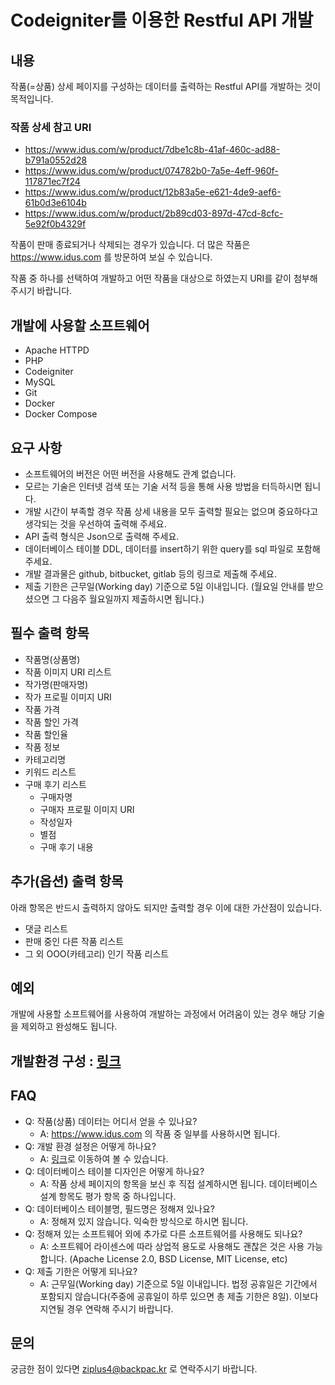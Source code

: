 # Codeigniter를 이용한 Restful API 개발

## 내용

작품(=상품) 상세 페이지를 구성하는 데이터를 출력하는 Restful API를 개발하는 것이 목적입니다.

### 작품 상세 참고 URI

* https://www.idus.com/w/product/7dbe1c8b-41af-460c-ad88-b791a0552d28
* https://www.idus.com/w/product/074782b0-7a5e-4eff-960f-117871ec7f24
* https://www.idus.com/w/product/12b83a5e-e621-4de9-aef6-61b0d3e6104b
* https://www.idus.com/w/product/2b89cd03-897d-47cd-8cfc-5e92f0b4329f

작품이 판매 종료되거나 삭제되는 경우가 있습니다. 더 많은 작품은 https://www.idus.com 를 방문하여 보실 수 있습니다.

작품 중 하나를 선택하여 개발하고 어떤 작품을 대상으로 하였는지 URI를 같이 첨부해 주시기 바랍니다. 

## 개발에 사용할 소프트웨어

* Apache HTTPD
* PHP
* Codeigniter
* MySQL
* Git
* Docker
* Docker Compose

## 요구 사항

* 소프트웨어의 버전은 어떤 버전을 사용해도 관계 없습니다.
* 모르는 기술은 인터넷 검색 또는 기술 서적 등을 통해 사용 방법을 터득하시면 됩니다.
* 개발 시간이 부족할 경우 작품 상세 내용을 모두 출력할 필요는 없으며 중요하다고 생각되는 것을 우선하여 출력해 주세요.
* API 출력 형식은 Json으로 출력해 주세요.
* 데이터베이스 테이블 DDL, 데이터를 insert하기 위한 query를 sql 파일로 포함해 주세요.
* 개발 결과물은 github, bitbucket, gitlab 등의 링크로 제출해 주세요.
* 제출 기한은 근무일(Working day) 기준으로 5일 이내입니다. (월요일 안내를 받으셨으면 그 다음주 월요일까지 제출하시면 됩니다.)

## 필수 출력 항목

* 작품명(상품명)
* 작품 이미지 URI 리스트
* 작가명(판매자명)
* 작가 프로필 이미지 URI
* 작품 가격
* 작품 할인 가격
* 작품 할인율
* 작품 정보
* 카테고리명
* 키워드 리스트
* 구매 후기 리스트
    * 구매자명
    * 구매자 프로필 이미지 URI
    * 작성일자
    * 별점
    * 구매 후기 내용

## 추가(옵션) 출력 항목

아래 항목은 반드시 출력하지 않아도 되지만 출력할 경우 이에 대한 가산점이 있습니다.

* 댓글 리스트
* 판매 중인 다른 작품 리스트
* 그 외 OOO(카테고리) 인기 작품 리스트

## 예외

개발에 사용할 소프트웨어를 사용하여 개발하는 과정에서 어려움이 있는 경우 해당 기술을 제외하고 완성해도 됩니다.

## 개발환경 구성 : [링크](./docs/dev_env_setting.md)

## FAQ

* Q: 작품(상품) 데이터는 어디서 얻을 수 있나요?
    * A: https://www.idus.com 의 작품 중 일부를 사용하시면 됩니다.
* Q: 개발 환경 설정은 어떻게 하나요?
    * A: [링크](./docs/dev_env_setting.md)로 이동하여 볼 수 있습니다.
* Q: 데이터베이스 테이블 디자인은 어떻게 하나요?
    * A: 작품 상세 페이지의 항목을 보신 후 직접 설계하시면 됩니다. 데이터베이스 설계 항목도 평가 항목 중 하나입니다.
* Q: 데이터베이스 테이블명, 필드명은 정해져 있나요?
    * A: 정해져 있지 않습니다. 익숙한 방식으로 하시면 됩니다.
* Q: 정해져 있는 소프트웨어 외에 추가로 다른 소프트웨어를 사용해도 되나요?
    * A: 소프트웨어 라이센스에 따라 상업적 용도로 사용해도 괜찮은 것은 사용 가능합니다. (Apache License 2.0, BSD License, MIT License, etc)
* Q: 제출 기한은 어떻게 되나요?
    * A: 근무일(Working day) 기준으로 5일 이내입니다. 법정 공휴일은 기간에서 포함되지 않습니다(주중에 공휴일이 하루 있으면 총 제출 기한은 8일). 이보다 지연될 경우 연락해 주시기 바랍니다. 

## 문의

궁금한 점이 있다면 ziplus4@backpac.kr 로 연락주시기 바랍니다.

